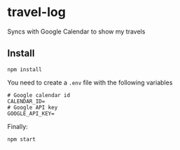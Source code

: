 # travel-log

Syncs with Google Calendar to show my travels

## Install

```
npm install
```

You need to create a `.env` file with the following variables
```
# Google calendar id
CALENDAR_ID=
# Google API key
GOOGLE_API_KEY=
```

Finally:

```
npm start
```
